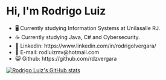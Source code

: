  <h1> Hi, I'm Rodrigo Luiz </h1>
 <ul>
 <li> 🖥️ Currently studying Information Systems at Unilasalle RJ. </li>
 <li> ☕ Currently studying Java, C# and Cybersecurity. </li>
 <li> 📝 Linkedin: https://www.linkedin.com/in/rodrigolvergara/ </li>
 <li> 📧 E-mail: rodluizmv@hotmail.com </li>
 <li> 😸 Github: https://github.com/rdzvergara </li>
 </ul>
 
 [![Rodrigo Luiz's GitHub stats](https://github-readme-stats.vercel.app/api?username=rdzvergara&show_icons=true&theme=radical)](https://github.com/rdzvergara/github-readme-stats)
 
